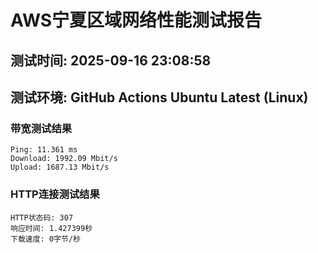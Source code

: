 # AWS宁夏区域网络性能测试报告
## 测试时间: 2025-09-16 23:08:58
## 测试环境: GitHub Actions Ubuntu Latest (Linux)

### 带宽测试结果
```
Ping: 11.361 ms
Download: 1992.09 Mbit/s
Upload: 1687.13 Mbit/s
```

### HTTP连接测试结果
```
HTTP状态码: 307
响应时间: 1.427399秒
下载速度: 0字节/秒
```

